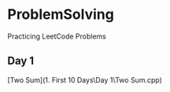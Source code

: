 # ProblemSolving
Practicing LeetCode Problems

## Day 1

 [Two Sum](1. First 10 Days\Day 1\Two Sum.cpp) <br>
